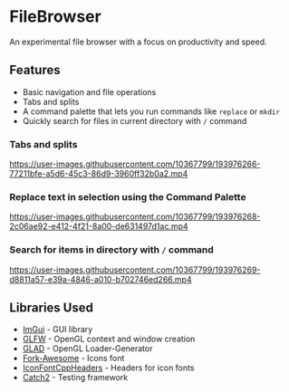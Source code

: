 # FileBrowser
An experimental file browser with a focus on productivity and speed.

## Features
- Basic navigation and file operations 
- Tabs and splits
- A command palette that lets you run commands like `replace` or `mkdir`
- Quickly search for files in current directory with `/` command


### Tabs and splits
https://user-images.githubusercontent.com/10367799/193976266-77211bfe-a5d6-45c3-86d9-3960ff32b0a2.mp4

### Replace text in selection using the Command Palette
https://user-images.githubusercontent.com/10367799/193976268-2c06ae92-e412-4f21-8a00-de631497d1ac.mp4

### Search for items in directory with `/` command
https://user-images.githubusercontent.com/10367799/193976269-d8811a57-e39a-4846-a010-b702746ed266.mp4

## Libraries Used
- [ImGui](https://github.com/ocornut/imgui) - GUI library
- [GLFW](https://www.glfw.org/) - OpenGL context and window creation
- [GLAD](https://github.com/Dav1dde/glad) - OpenGL Loader-Generator
- [Fork-Awesome](https://github.com/ForkAwesome/Fork-Awesome) - Icons font
- [IconFontCppHeaders](https://github.com/juliettef/IconFontCppHeaders) - Headers for icon fonts
- [Catch2](https://github.com/catchorg/Catch2) - Testing framework
